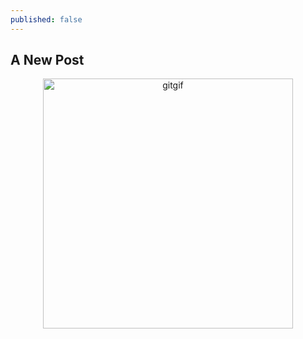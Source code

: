 ```yaml
---
published: false
---
```

## A New Post

<p align="center">
  <img src="https://github.com/ClayGirdner/Baker/blob/master/Gifs/2018w6_sack_wide.gif?raw=true" alt="gitgif" height="400">
</p>
